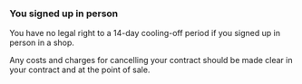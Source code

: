 ###  You signed up in person

You have no legal right to a 14-day cooling-off period if you signed up in
person in a shop.

Any costs and charges for cancelling your contract should be made clear in
your contract and at the point of sale.
